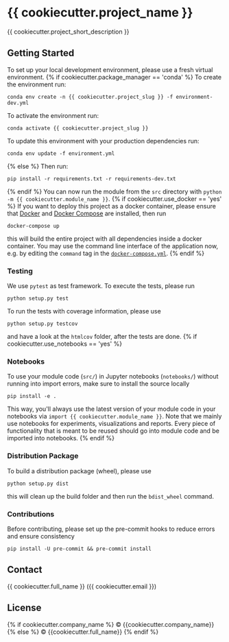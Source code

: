 # {{ cookiecutter.project_name }}

{{ cookiecutter.project_short_description }}

## Getting Started

To set up your local development environment, please use a fresh virtual environment.
{% if cookiecutter.package_manager == 'conda' %}
To create the environment run:

    conda env create -n {{ cookiecutter.project_slug }} -f environment-dev.yml

To activate the environment run:

    conda activate {{ cookiecutter.project_slug }}

To update this environment with your production dependencies run:

    conda env update -f environment.yml
{% else %}
Then run:

    pip install -r requirements.txt -r requirements-dev.txt
{% endif %}
You can now run the module from the `src` directory with `python -m {{ cookiecutter.module_name }}`.
{% if cookiecutter.use_docker == 'yes' %}
If you want to deploy this project as a docker container, please ensure that [Docker](https://docs.docker.com/install/) and [Docker Compose](https://docs.docker.com/compose/install/) are installed, then run

    docker-compose up

this will build the entire project with all dependencies inside a docker container. You may use the command line interface of the application now, e.g. by editing the `command` tag in the [`docker-compose.yml`](./docker-compose.yml).
{% endif %}
### Testing

We use `pytest` as test framework. To execute the tests, please run

    python setup.py test

To run the tests with coverage information, please use

    python setup.py testcov

and have a look at the `htmlcov` folder, after the tests are done.
{% if cookiecutter.use_notebooks == 'yes' %}
### Notebooks

To use your module code (`src/`) in Jupyter notebooks (`notebooks/`) without running into import errors, make sure to install the source locally

    pip install -e .

This way, you'll always use the latest version of your module code in your notebooks via `import {{ cookiecutter.module_name }}`.
Note that we mainly use notebooks for experiments, visualizations and reports. Every piece of functionality that is meant to be reused should go into module code
and be imported into notebooks.
{% endif %}
### Distribution Package

To build a distribution package (wheel), please use

    python setup.py dist

this will clean up the build folder and then run the `bdist_wheel` command.

### Contributions

Before contributing, please set up the pre-commit hooks to reduce errors and ensure consistency

    pip install -U pre-commit && pre-commit install

## Contact

{{ cookiecutter.full_name }} ({{ cookiecutter.email }})

## License

{% if cookiecutter.company_name %}
© {{cookiecutter.company_name}}
{% else %}
© {{cookiecutter.full_name}}
{% endif %}
